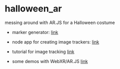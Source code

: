 # halloween_ar
messing around with AR.JS for a Halloween costume 

* marker generator:
[link](https://ar-js-org.github.io/AR.js/three.js/examples/marker-training/examples/generator.html)

* node app for creating image trackers: 
[link](https://github.com/Carnaux/NFT-Marker-Creator)

* tutorial for image tracking 
[link](https://ar-js-org.github.io/AR.js-Docs/image-tracking/)

* some demos with WebXR/AR.JS [link](https://shirinstar.github.io/webAR_experiments_page/)
